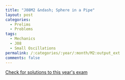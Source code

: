 ```yaml
---
title: "J08M2 &ndash; Sphere in a Pipe"
layout: post
categories:
  - Prelims
  - Problems
tags:
  - Mechanics
  - J08
  - Small Oscillations
permalink: /:categories/:year/:month/M2:output_ext
comments: false
---
```

<object data="2008J2M.pdf" type="application/pdf" width="100%" height="500"></object>
<div class="message"><a href='https://princetonprelim.com/prelim/20/'>Check for solutions to this year's exam</a></div>